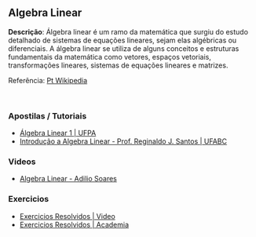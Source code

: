 ## Algebra Linear
<strong>Descrição</strong>: Álgebra linear é um ramo da matemática que surgiu do estudo detalhado de sistemas de equações lineares, sejam elas algébricas ou diferenciais. A álgebra linear se utiliza de alguns conceitos e estruturas fundamentais da matemática como vetores, espaços vetoriais, transformações lineares, sistemas de equações lineares e matrizes.
<br/>

Referência: <a href="http://pt.wikipedia.org/wiki/%C3%81lgebra_linear">Pt Wikipedia</a>

<br/>

### Apostilas / Tutoriais

<ul>
	<li><a href="http://www2.ufpa.br/quimdist/livros_bloco_4/ALGEBRA%20LINEAR/volume%201/AlgLinI%20-%20mod%20Quimica.pdf">Álgebra Linear 1 | UFPA</a></li> 
	<li><a href="http://gradmat.ufabc.edu.br/disciplinas/listas/alglin/gaalt00.pdf">Introdução a Algebra Linear - Prof. Reginaldo J. Santos | UFABC </a></li> 	
<!-- 	
	<li><a href=""></a></li> 	
-->
</ul>

### Videos

<ul>
	<li><a href="https://www.youtube.com/watch?v=fEfh5mjKg_I">Algebra Linear - Adilio Soares</a></li> 
<!-- 	
	<li><a href=""></a></li> 
-->
</ul>

### Exercicios

<ul>
	<li><a href="https://www.youtube.com/watch?v=gnoHnZ4f4JU">Exercicios Resolvidos | Video</a></li>
	<li><a href="http://www.academia.edu/4826043/Algebra_Linear_Exercicios_Resolvidos">Exercicios Resolvidos | Academia</a></li>
<!--	
	<li><a href=""></a></li> 
-->
</ul>
